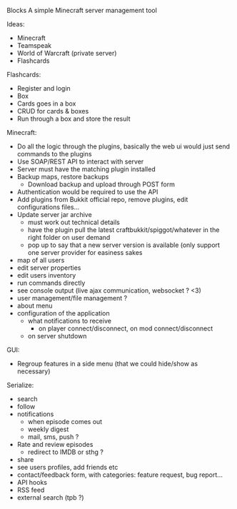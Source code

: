 
Blocks
A simple Minecraft server management tool

Ideas:
- Minecraft
- Teamspeak
- World of Warcraft (private server)
- Flashcards

Flashcards:
- Register and login
- Box
- Cards goes in a box
- CRUD for cards & boxes
- Run through a box and store the result

Minecraft:
- Do all the logic through the plugins, basically the web ui would just send commands to the plugins
- Use SOAP/REST API to interact with server
- Server must have the matching plugin installed
- Backup maps, restore backups
	- Download backup and upload through POST form
- Authentication would be required to use the API
- Add plugins from Bukkit official repo, remove plugins, edit configurations files...
- Update server jar archive
	- must work out technical details
	- have the plugin pull the latest craftbukkit/spiggot/whatever in the right folder on user demand
	- pop up to say that a new server version is available (only support one server provider for easiness sakes
- map of all users
- edit server properties
- edit users inventory
- run commands directly
- see console output (live ajax communication, websocket ? <3)
- user management/file management ?
- about menu
- configuration of the application
	- what notifications to receive
		- on player connect/disconnect, on mod connect/disconnect
	- on server shutdown

GUI:
- Regroup features in a side menu (that we could hide/show as necessary)

Serialize:
- search
- follow
- notifications
	- when episode comes out
	- weekly digest
	- mail, sms, push ?
- Rate and review episodes
	- redirect to IMDB or sthg ?
- share
- see users profiles, add friends etc
- contact/feedback form, with categories: feature request, bug report...
- API hooks
- RSS feed
- external search (tpb ?)
